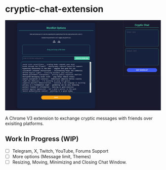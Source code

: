 # cryptic-chat-extension

![Cryptic Chat Preview](preview/cryptic-chat-preview1.png)

A Chrome V3 extension to exchange cryptic messages with friends over exisiting platforms.

## Work In Progress (WIP)

- [ ] Telegram, X, Twitch, YouTube, Forums Support
- [ ] More options (Message limit, Themes)
- [ ] Resizing, Moving, Minimizing and Closing Chat Window.